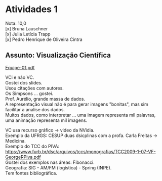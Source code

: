 # Atividades 1

Nota: 10,0  
[x] Bruna Lauschner  
[x] Julia Letícia Trapp  
[x] Pedro Henrique de Oliveira Cintra  

## Assunto: Visualização Científica  

[Equipe-01.pdf](Equipe-01.pdf)  

VCi e não VC.  
Gostei dos slides.  
Usou citações com autores.  
Os Simpsons ... gostei.  
Prof. Aurélio, grande massa de dados.  
A representação visual não é para gerar imagens "bonitas", mas sim facilitar a analise dos dados.  
Muitos dados, como interpretar ...
  uma imagem representa mil palavras, uma animação representa mil imagens.  

VC usa recurso gráfico -> video da NVidia.  
Exemplo da UFRGS: CESUP duas dsicplinas com a profa. Carla Freitas -> Medicina.  
Exemplo do TCC do PIVA: <https://www.furb.br/dsc/arquivos/tccs/monografias/TCC2009-1-07-VF-GeorgeRPiva.pdf>  
Gostei dos exemplos nas áreas: Fibonacci.  
Geografia: SIG - AM/FM (logística) - Spring (INPE).  
Tem fontes bibliográfica.  
